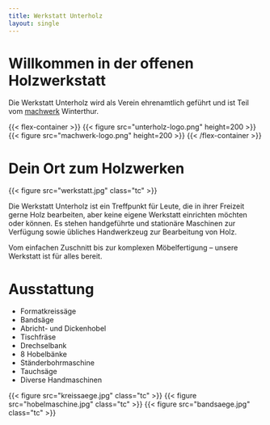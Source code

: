 ```yaml
---
title: Werkstatt Unterholz
layout: single
---
```


# Willkommen in der offenen Holzwerkstatt

Die Werkstatt Unterholz wird als Verein ehrenamtlich geführt und ist Teil vom
[machwerk](http://machwerk-winterthur.ch) Winterthur.

{{< flex-container >}}
{{< figure src="unterholz-logo.png" height=200 >}}
{{< figure src="machwerk-logo.png" height=200 >}}
{{< /flex-container >}}

# Dein Ort zum Holzwerken

{{< figure src="werkstatt.jpg" class="tc" >}}

Die Werkstatt Unterholz ist ein Treffpunkt für Leute, die in ihrer Freizeit gerne Holz bearbeiten,
aber keine eigene Werkstatt einrichten möchten oder können. Es stehen handgeführte und stationäre
Maschinen zur Verfügung sowie übliches Handwerkzeug zur Bearbeitung von Holz.

Vom einfachen Zuschnitt bis zur komplexen Möbelfertigung – unsere Werkstatt ist für alles bereit.

# Ausstattung

- Formatkreissäge
- Bandsäge
- Abricht- und Dickenhobel
- Tischfräse
- Drechselbank
- 8 Hobelbänke
- Ständerbohrmaschine
- Tauchsäge
- Diverse Handmaschinen

{{< figure src="kreissaege.jpg" class="tc" >}}
{{< figure src="hobelmaschine.jpg" class="tc" >}}
{{< figure src="bandsaege.jpg" class="tc" >}}
